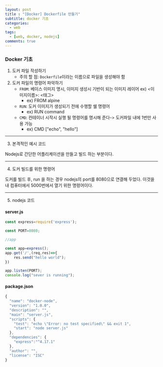 ```yaml
---
layout: post
title : "[Docker] Dockerfile 만들기"
subtitle: docker 기초
categories:
  - web
tags:
  - [web, docker, nodejs]
comments: true
---
```


### Docker 기초

1. 도커 파일 작성하기 
    - 주의 할 점: `Dockerfile`이라는 이름으로 파일을 생성해야 함
2. 도커 파일의 명령어 파악하기
    - `FROM`: 베이스 이미지 명시, 이미지 생성시 기반이 되는 이미지 레이어 ex) <이미지이름>: <태그>   
        - ex) FROM alpine
    - `RUN`: 도커 이미지가 생성되기 전에 수행할 쉘 명령어 
        - ex) RUN command
    - `CMD`: 컨테이너 시작시 실행 될 명령어를 명시해 준다-> 도커파일 내에 1번만 사용 가능 
        - ex) CMD ["echo", "hello"]
***        
3. 본격적인 예시 코드 


Nodejs로 간단한 어플리케이션을 만들고 빌드 하는 부분이다. 
***   

4. 도커 빌드를 위한 명령어 

도커를 빌드 후, run 을 하는 경우 nodejs의 port를 8080으로 연결해 두었다. 
이것을 내 컴퓨터에서 5000번에서 열기 위한 명령어이다.
***
5. nodejs 코드

#### server.js
```javascript
const express=require('express');

const PORT=8080;

//app

const app=express();
app.get('/',(req,res)=>{
    res.send("hello world");
})

app.listen(PORT);
console.log("sever is running");
```

#### package.json
```javascript
{
  "name": "docker-node",
  "version": "1.0.0",
  "description": "",
  "main": "server.js",
  "scripts": {
    "test": "echo \"Error: no test specified\" && exit 1",
    "start": "node server.js"
  },
  "dependencies": {
    "express":"^4.17.1"
  },
  "author": "",
  "license": "ISC"
}
```